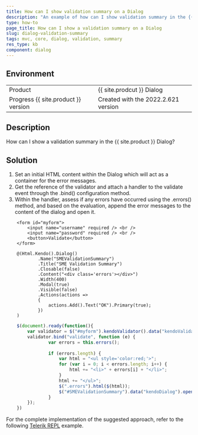 ```yaml
---
title: How can I show validation summary on a Dialog
description: "An example of how can I show validation summary in the {{ site.product }} Dialog."
type: how-to
page_title: How can I show a validation summary on a Dialog
slug: dialog-validation-summary
tags: mvc, core, dialog, validation, summary
res_type: kb
component: dialog
---
```


## Environment

<table>
 <tr>
  <td>Product</td>
  <td>{{ site.prodcut }} Dialog</td>
 </tr>
 <tr>
  <td>Progress {{ site.product }} version</td>
  <td>Created with the 2022.2.621 version</td>
 </tr>
</table>

## Description

How can I show a validation summary in the {{ site.product }} Dialog?

## Solution

1. Set an initial HTML content within the Dialog which will act as a container for the error messages.
1. Get the reference of the validator and attach a handler to the validate event through the .bind() configuration method.
1. Within the handler, assess if any errors have occurred using the .errors() method, and based on the evaluation, append the error messages to the content of the dialog and open it.

```Index.cshtml
    <form id="myform">
        <input name="username" required /> <br />
        <input name="password" required /> <br />
        <button>Validate</button>
    </form>

    @(Html.Kendo().Dialog()
            .Name("SMEValidationSummary")
            .Title("SME Validation Summary")
            .Closable(false)
            .Content("<div class='errors'></div>")
            .Width(400)
            .Modal(true)
            .Visible(false)
            .Actions(actions =>
            {
                actions.Add().Text("OK").Primary(true);
            })
    )
```
```Script.js
    $(document).ready(function(){
        var validator = $("#myform").kendoValidator().data("kendoValidator");
        validator.bind("validate", function (e) {        
                var errors = this.errors();
                
                if (errors.length) {
                    var html = "<ul style='color:red;'>";
                    for (var i = 0; i < errors.length; i++) {
                        html += "<li>" + errors[i] + "</li>";
                    }
                    html += "</ul>";
                    $(".errors").html($(html));
                    $("#SMEValidationSummary").data("kendoDialog").open();
                }
        });
    })
```

For the complete implementation of the suggested approach, refer to the following [Telerik REPL](https://netcorerepl.telerik.com/cmasECbw25M5uiBi06) example.